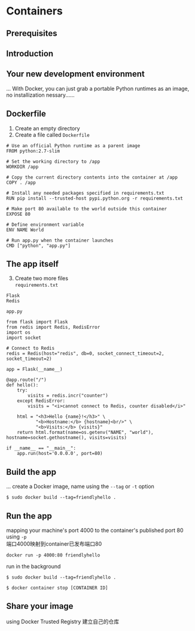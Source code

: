 # Containers 
## Prerequisites 
## Introduction  
## Your new development environment  
... With Docker, you can just grab a portable Python runtimes as an image, no installization nessary......  
## Dockerfile  
1. Create an empty directory  
2. Create a file called `Dockerfile`  
```
# Use an official Python runtime as a parent image
FROM python:2.7-slim

# Set the working directory to /app
WORKDIR /app

# Copy the current directory contents into the container at /app
COPY . /app

# Install any needed packages specified in requirements.txt
RUN pip install --trusted-host pypi.python.org -r requirements.txt

# Make port 80 available to the world outside this container
EXPOSE 80

# Define environment variable
ENV NAME World

# Run app.py when the container launches
CMD ["python", "app.py"]

```
## The app itself  
3. Create two more files  
`requirements.txt`  
```
Flask
Redis
```
`app.py`  
```
from flask import Flask
from redis import Redis, RedisError
import os
import socket

# Connect to Redis
redis = Redis(host="redis", db=0, socket_connect_timeout=2, socket_timeout=2)

app = Flask(__name__)

@app.route("/")
def hello():
    try:
        visits = redis.incr("counter")
    except RedisError:
        visits = "<i>cannot connect to Redis, counter disabled</i>"

    html = "<h3>Hello {name}!</h3>" \
           "<b>Hostname:</b> {hostname}<br/>" \
           "<b>Visits:</b> {visits}"
    return html.format(name=os.getenv("NAME", "world"), hostname=socket.gethostname(), visits=visits)

if __name__ == "__main__":
    app.run(host='0.0.0.0', port=80)
```

## Build the app  
... create a Docker image, name using the `--tag` or `-t` option  
```
$ sudo docker build --tag=friendlyhello .
```
## Run the app
mapping your machine's port 4000 to the container's published port 80 using `-p`  
端口4000映射到container已发布端口80  
```
docker run -p 4000:80 friendlyhello
```

run in the background  
```
$ sudo docker build --tag=friendlyhello .

$ docker container stop [CONTAINER ID]
```
## Share your image  
using Docker Trusted Registry 建立自己的仓库
